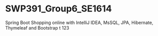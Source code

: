 # SWP391_Group6_SE1614
Spring Boot Shopping online with IntelliJ IDEA, MsSQL, JPA, Hibernate, Thymeleaf and Bootstrap
t
123